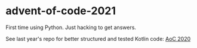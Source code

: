 # advent-of-code-2021
First time using Python. Just hacking to get answers. 

See last year's repo for better structured and tested Kotlin code: [AoC 2020](https://github.com/bpatzin2/advent-of-code-2020)
